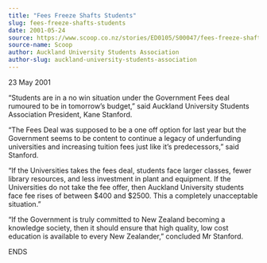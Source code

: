 ```yaml
---
title: "Fees Freeze Shafts Students"
slug: fees-freeze-shafts-students
date: 2001-05-24
source: https://www.scoop.co.nz/stories/ED0105/S00047/fees-freeze-shafts-students.htm
source-name: Scoop
author: Auckland University Students Association
author-slug: auckland-university-students-association
---
```


<p>23 May 2001</p>



<p>“Students are in a no win situation under
the Government Fees deal rumoured to be in tomorrow’s
budget,” said Auckland University Students Association
President, Kane Stanford.</p>

<p>“The Fees Deal was supposed to
be a one off option for last year but the Government seems
to be content to continue a legacy of underfunding
universities and increasing tuition fees just like it’s
predecessors,” said Stanford.</p>

<p>“If the Universities takes
the fees deal, students face larger classes, fewer library
resources, and less investment in plant and equipment. If
the Universities do not take the fee offer, then Auckland
University students face fee rises of between $400 and
$2500. This a completely unacceptable situation.”</p>

<p>“If the Government is truly committed to New Zealand
becoming a knowledge society, then it should ensure that
high quality, low cost education is available to every New
Zealander,” concluded Mr
Stanford.</p>

<p>ENDS</p>  